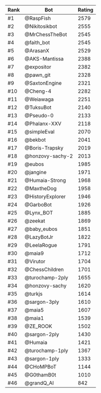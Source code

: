 Rank|Bot|Rating
---|---|---
#1|@RaspFish|2579
#2|@Nikitosikbot|2555
#3|@MrChessTheBot|2545
#4|@faith_bot|2545
#5|@ArasanX|2529
#6|@AKS-Mantissa|2388
#7|@expositor|2382
#8|@pawn_git|2328
#9|@SaxtonEngine|2321
#10|@Cheng-4|2282
#11|@Weiawaga|2251
#12|@TuksuBot|2140
#13|@Pseudo-0|2133
#14|@Phalanx-XXV|2118
#15|@simpleEval|2070
#16|@bekbot|2041
#17|@Boris-Trapsky|2019
#18|@honzovy-sachy-2|2013
#19|@eubos|1985
#20|@jangine|1971
#21|@Humaia-Strong|1968
#22|@MaxtheDog|1958
#23|@HistoryExplorer|1946
#24|@GarboBot|1926
#25|@Lynx_BOT|1885
#26|@zeekat|1869
#27|@baby_eubos|1851
#28|@LazyBotJr|1822
#29|@LeelaRogue|1791
#30|@maia9|1712
#31|@Virutor|1704
#32|@ChessChildren|1701
#33|@turochamp-2ply|1655
#34|@honzovy-sachy|1620
#35|@turkjs|1614
#36|@sargon-3ply|1610
#37|@maia5|1607
#38|@maia1|1539
#39|@ZE_ROOK|1502
#40|@sargon-2ply|1430
#41|@Humaia|1421
#42|@turochamp-1ply|1367
#43|@sargon-1ply|1333
#44|@CHoMPBoT|1144
#45|@G0thamB0t|1010
#46|@grandQ_AI|842
